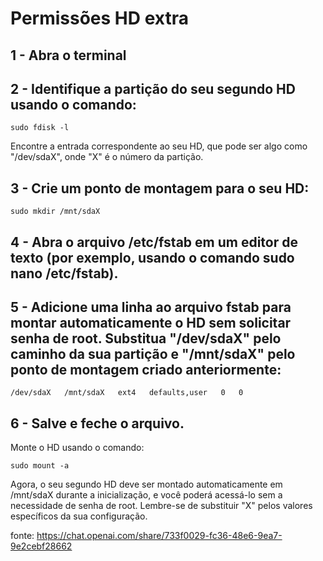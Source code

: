 <h1>Permissões HD extra</h1>

<h2>1 - Abra o terminal</h2>


<h2>2 - Identifique a partição do seu segundo HD usando o comando:</h2>

```shell
sudo fdisk -l

```

Encontre a entrada correspondente ao seu HD, que pode ser algo como "/dev/sdaX", onde "X" é o número da partição.


<h2>3 - Crie um ponto de montagem para o seu HD:</h2>

```shell
sudo mkdir /mnt/sdaX

```


<h2>4 - Abra o arquivo /etc/fstab em um editor de texto (por exemplo, usando o comando sudo nano /etc/fstab).</h2>


<h2>5 - Adicione uma linha ao arquivo fstab para montar automaticamente o HD sem solicitar senha de root. Substitua "/dev/sdaX" pelo caminho da sua partição e "/mnt/sdaX" pelo ponto de montagem criado anteriormente:</h2>

```shell
/dev/sdaX   /mnt/sdaX   ext4   defaults,user   0   0

```


<h2>6 - Salve e feche o arquivo.</h2>

Monte o HD usando o comando:

```shell
sudo mount -a

```

Agora, o seu segundo HD deve ser montado automaticamente em /mnt/sdaX durante a inicialização, e você poderá acessá-lo sem a necessidade de senha de root. Lembre-se de substituir "X" pelos valores específicos da sua configuração.

fonte:
https://chat.openai.com/share/733f0029-fc36-48e6-9ea7-9e2cebf28662
